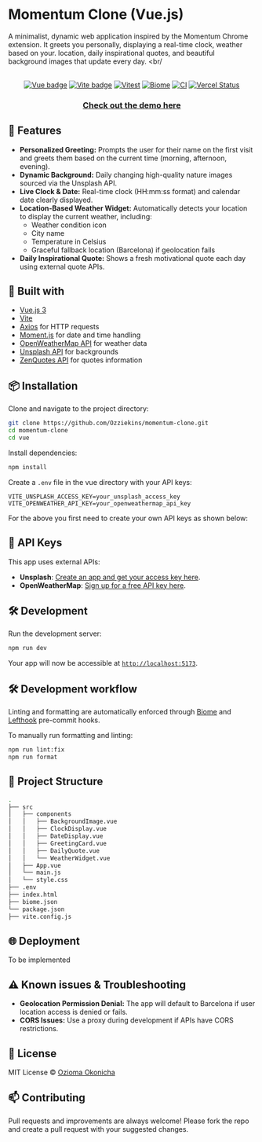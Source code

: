 # Momentum Clone (Vue.js)

A minimalist, dynamic web application inspired by the Momentum Chrome extension. It greets you personally, displaying a real-time clock, weather based on your. location, daily inspirational quotes, and beautiful background images that update every day.
<br/<div align="center">   
[![Vue badge](https://img.shields.io/badge/made%20with-vue-green?style=plastic&logo=vue.js)](https://vuejs.org/)
[![Vite badge](https://img.shields.io/badge/made%20using-vite-purple?style=plastic&logo=vite)](https://vite.dev/)
[![Vitest](https://img.shields.io/badge/tested%20with-vitest-yellow?style=plastic&logo=vitest)](https://vitest.dev/)
[![Biome](https://img.shields.io/badge/formatted%20with-biome-blue?style=plastic&logo=biome)](https://biomejs.dev/)
[![CI](https://github.com/Ozziekins/momentum-clone/actions/workflows/verify.yml/badge.svg)](https://github.com/Ozziekins/momentum-clone/actions)
[![Vercel Status](https://deploy-badge.vercel.app/vercel/reactions-demo?style=plastic)](https://deploy-badge.vercel.app/vercel/reactions-demo?style=plastic)
</div>

### <div align="center"> [Check out the demo here](https://momentum-clone-vue-ozziekins-projects.vercel.app/) </div>

## 🌟 Features

- **Personalized Greeting:** Prompts the user for their name on the first visit and greets them based on the current time (morning, afternoon, evening).
- **Dynamic Background:** Daily changing high-quality nature images sourced via the Unsplash API.
- **Live Clock & Date:** Real-time clock (HH:mm:ss format) and calendar date clearly displayed.
- **Location-Based Weather Widget:** Automatically detects your location to display the current weather, including:
  - Weather condition icon
  - City name
  - Temperature in Celsius
  - Graceful fallback location (Barcelona) if geolocation fails
- **Daily Inspirational Quote:** Shows a fresh motivational quote each day using external quote APIs.

## 🚀 Built with

- [Vue.js 3](https://vuejs.org/)
- [Vite](https://vitejs.dev/)
- [Axios](https://axios-http.com/) for HTTP requests
- [Moment.js](https://momentjs.com/) for date and time handling
- [OpenWeatherMap API](https://openweathermap.org/api) for weather data
- [Unsplash API](https://unsplash.com/developers) for backgrounds
- [ZenQuotes API](https://zenquotes.io/) for quotes information

## 📦 Installation

Clone and navigate to the project directory:

```bash
git clone https://github.com/Ozziekins/momentum-clone.git
cd momentum-clone
cd vue
```

Install dependencies:

```bash
npm install
```

Create a `.env` file in the vue directory with your API keys:

```env
VITE_UNSPLASH_ACCESS_KEY=your_unsplash_access_key
VITE_OPENWEATHER_API_KEY=your_openweathermap_api_key
```

For the above you first need to create your own API keys as shown below:

## 🚨 API Keys

This app uses external APIs:
- **Unsplash**: [Create an app and get your access key here](https://unsplash.com/developers).
- **OpenWeatherMap**: [Sign up for a free API key here](https://openweathermap.org/api).

## 🛠️ Development

Run the development server:

```bash
npm run dev
```

Your app will now be accessible at [`http://localhost:5173`](http://localhost:5173).

## 🛠️ Development workflow

Linting and formatting are automatically enforced through [Biome](https://biomejs.dev/) and [Lefthook](https://lefthook.dev/) pre-commit hooks.

To manually run formatting and linting:

```bash
npm run lint:fix
npm run format
```

## 📖 Project Structure

```bash
.
├── src
│   ├── components
│   │   ├── BackgroundImage.vue
│   │   ├── ClockDisplay.vue
│   │   ├── DateDisplay.vue
│   │   ├── GreetingCard.vue
│   │   ├── DailyQuote.vue
│   │   └── WeatherWidget.vue
│   ├── App.vue
│   └── main.js
│   └── style.css
├── .env
├── index.html
├── biome.json
└── package.json
├── vite.config.js
```

## 🌐 Deployment

To be implemented

## ⚠️ Known issues & Troubleshooting

- **Geolocation Permission Denial:** The app will default to Barcelona if user location access is denied or fails.
- **CORS Issues:** Use a proxy during development if APIs have CORS restrictions.

## 📄 License

MIT License © [Ozioma Okonicha](https://github.com/Ozziekins)

## 📫 Contributing

Pull requests and improvements are always welcome! Please fork the repo and create a pull request with your suggested changes.